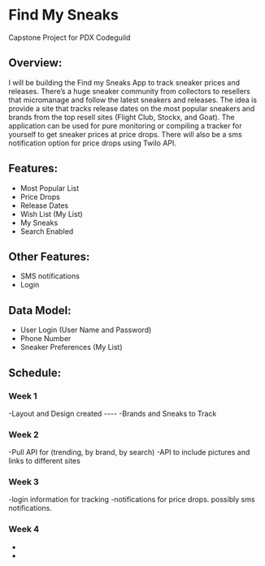 # Find My Sneaks

Capstone Project for PDX Codeguild

## Overview:
I will be building the Find my Sneaks App to track sneaker prices and releases.  There’s a huge sneaker community from collectors to resellers that micromanage and follow the latest sneakers and releases. The idea is provide a site that tracks release dates on the most popular sneakers and brands from the top resell sites (Flight Club, Stockx, and Goat).  The application can be used for pure monitoring or compiling a tracker for yourself to get sneaker prices at price drops.  There will also be a sms notification option for price drops using Twilo API. 

## Features: 
-	Most Popular List
-	Price Drops
-	Release Dates
-	Wish List (My List)
-	My Sneaks
-	Search Enabled
## Other Features:
-	SMS notifications
-	Login
## Data Model:
-	User Login (User Name and Password)
-	Phone Number
-	Sneaker Preferences (My List)
## Schedule:
### Week 1
-Layout and Design created ----
-Brands and Sneaks to Track
### Week 2
-Pull API for (trending, by brand, by search)
-API to include pictures and links to different sites
### Week 3
-login information for tracking
-notifications for price drops. possibly sms notifications. 
### Week 4
-
-


